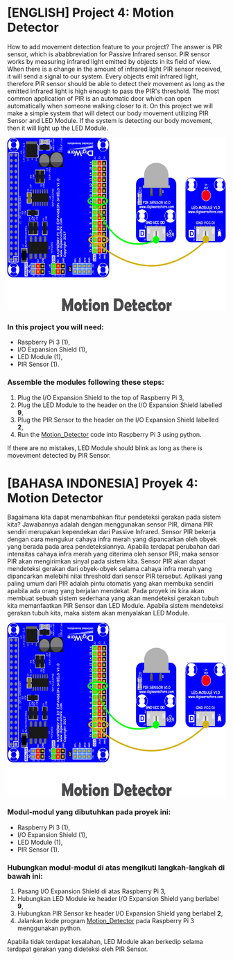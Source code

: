 # [ENGLISH] Project 4: Motion Detector
How to add movement detection feature to your project? The answer is PIR sensor, which is ababbreviation for Passive Infrared sensor. 
PIR sensor works by measuring infrared light emitted by objects in its field of view. 
When there is a change in the amount of infrared light PIR sensor received, it will send a signal to our system. 
Every objects emit infrared light, therefore PIR sensor should be able to detect their movement as long as the emitted infrared light 
is high enough to pass the PIR's threshold. The most common application of PIR is an automatic door which can open automatically when someone walking closer to it. 
On this project we will make a simple system that will detect our body movement utilizing PIR Sensor and LED Module.
If the system is detecting our body movement, then it will light up the LED Module.

<img src="/images/motion detector.png" height="400">

### In this project you will need:
* Raspberry Pi 3 (1),
* I/O Expansion Shield (1),
* LED Module (1),
* PIR Sensor (1).

### Assemble the modules following these steps:
1. Plug the I/O Expansion Shield to the top of Raspberry Pi 3,
2. Plug the LED Module to the header on the I/O Expansion Shield labelled **9**,
3. Plug the PIR Sensor to the header on the I/O Expansion Shield labelled **2**,
4. Run the [Motion_Detector](/04_Motion_Detector) code into Raspberry Pi 3 using python.

If there are no mistakes, LED Module should blink as long as there is movevment detected by PIR Sensor.

# [BAHASA INDONESIA] Proyek 4: Motion Detector
Bagaimana kita dapat menambahkan fitur pendeteksi gerakan pada sistem kita? Jawabannya adalah dengan menggunakan sensor PIR, 
dimana PIR sendiri merupakan kependekan dari Passive Infrared. Sensor PIR bekerja dengan cara mengukur cahaya infra merah yang dipancarkan 
oleh obyek yang berada pada area pendeteksiannya. Apabila terdapat perubahan dari intensitas cahaya infra merah yang diterima oleh sensor PIR, 
maka sensor PIR akan mengirimkan sinyal pada sistem kita. 
Sensor PIR akan dapat mendeteksi gerakan dari obyek-obyek selama cahaya infra merah yang dipancarkan melebihi nilai threshold dari sensor PIR tersebut. 
Aplikasi yang paling umum dari PIR adalah pintu otomatis yang akan membuka sendiri apabila ada orang yang berjalan mendekat. 
Pada proyek ini kira akan membuat sebuah sistem sederhana yang akan mendeteksi gerakan tubuh kita memanfaatkan PIR Sensor dan LED Module. 
Apabila sistem mendeteksi gerakan tubuh kita, maka sistem akan menyalakan LED Module.

<img src="/images/motion detector.png" height="400">

### Modul-modul yang dibutuhkan pada proyek ini:
* Raspberry Pi 3 (1),
* I/O Expansion Shield (1),
* LED Module (1),
* PIR Sensor (1).

### Hubungkan modul-modul di atas mengikuti langkah-langkah di bawah ini:
1. Pasang I/O Expansion Shield di atas Raspberry Pi 3,
2. Hubungkan LED Module ke header I/O Expansion Shield yang berlabel **9**,
3. Hubungkan PIR Sensor ke header I/O Expansion Shield yang berlabel **2**,
4. Jalankan kode program [Motion_Detector](/04_Motion_Detector) pada Raspberry Pi 3 menggunakan python.

Apabila tidak terdapat kesalahan, LED Module akan berkedip selama terdapat gerakan yang dideteksi oleh PIR Sensor.
